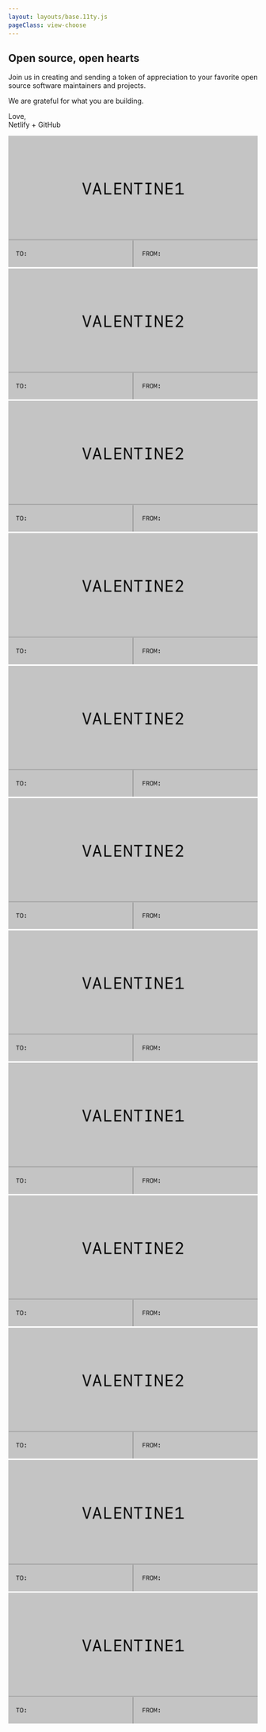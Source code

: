 ```yaml
---
layout: layouts/base.11ty.js
pageClass: view-choose 
---
```



<main class="container">
  <div class="content">
    <section class="intro">
      <h1>Open source, open hearts</h1>
      <p>Join us in creating and sending a token of appreciation to your favorite open source software maintainers and projects.</p>
      <p>We are grateful for what you are building.</p>
      <p>Love,<br /> Netlify + GitHub</p>
    </section>
    <a class="valentine" href="/customize-logged-out"><img src="/img/valentine1.svg" alt="" /></a>
    <a class="valentine" href="/customize"><img src="/img/valentine2.svg" alt="" /></a>
    <a class="valentine" href=""><img src="/img/valentine2.svg" alt="" /></a>
    <a class="valentine" href=""><img src="/img/valentine2.svg" alt="" /></a>
    <a class="valentine" href=""><img src="/img/valentine2.svg" alt="" /></a>
    <a class="valentine" href=""><img src="/img/valentine2.svg" alt="" /></a>
    <a class="valentine" href=""><img src="/img/valentine1.svg" alt="" /></a>
    <a class="valentine" href=""><img src="/img/valentine1.svg" alt="" /></a>
    <a class="valentine" href=""><img src="/img/valentine2.svg" alt="" /></a>
    <a class="valentine" href=""><img src="/img/valentine2.svg" alt="" /></a>
    <a class="valentine" href=""><img src="/img/valentine1.svg" alt="" /></a>
    <a class="valentine" href=""><img src="/img/valentine1.svg" alt="" /></a>
    

  </div>
</main>

